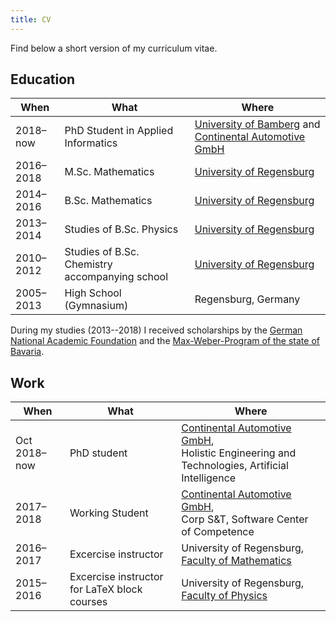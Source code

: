 ```yaml
---
title: CV
---
```


Find below a short version of my curriculum vitae.

## Education

| When | What | Where |
|------|------|-------|
| 2018–now  | PhD Student in Applied Informatics | [University of Bamberg][cogsys] and [Continental Automotive GmbH][conti] |
| 2016–2018 | M.Sc. Mathematics        | [University of Regensburg][uniregensburg] |
| 2014–2016 | B.Sc. Mathematics        | [University of Regensburg][uniregensburg] |
| 2013–2014 | Studies of B.Sc. Physics | [University of Regensburg][uniregensburg] |
| 2010–2012 | Studies of B.Sc. Chemistry accompanying school | [University of Regensburg][uniregensburg] |
| 2005–2013 | High School (Gymnasium)  | Regensburg, Germany |

During my studies (2013--2018) I received scholarships by the
[German National Academic Foundation][studienstiftung] and the
[Max-Weber-Program of the state of Bavaria][max-weber-programm].


## Work

| When | What | Where |
|------|------|-------|
| Oct 2018–now | PhD student          | [Continental Automotive GmbH][conti],<br>Holistic Engineering and Technologies, Artificial Intelligence |
| 2017–2018     | Working Student      | [Continental Automotive GmbH][conti],<br>Corp S&T, Software Center of Competence |
| 2016–2017     | Excercise instructor | University of Regensburg,<br>[Faculty of Mathematics][mathefak] |
| 2015–2016     | Excercise instructor for LaTeX block courses | University of Regensburg,<br>[Faculty of Physics][physikfak] |



[conti]: https://www.continental-automotive.com/ "Continental Automotive GmbH"
[uniregensburg]: https://www.uni-regensburg.de/index.html.en "University of Regensburg"
[mathefak]: https://www.uni-regensburg.de/mathematics/faculty/ "Faculty of Mathematics, University of Regensburg"
[physikfak]: http://www.physik.uni-regensburg.de/ "Faculty of Physics, University of Regensburg"
[cogsys]: https://www.uni-bamberg.de/en/cogsys/ "Department Cognitive Systems, Faculty of Information Systems and Applied Computer Sciences, University of Bamberg"
[studienstiftung]: https://www.studienstiftung.de/en/about-us/ "Studienstiftung des Deutschen Volkes"
[max-weber-programm]: https://www.elitenetzwerk.bayern.de/maxweberprogramm/ueberblick/?L=2 "Max-Weber-Programm des bayerischen Staates"

